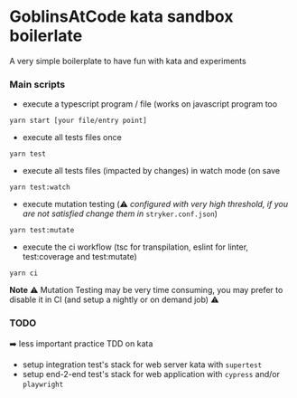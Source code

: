 # GoblinsAtCode kata sandbox boilerlate

A very simple boilerplate to have fun with kata and experiments

### Main scripts

- execute a typescript program / file (works on javascript program too 
```shell
yarn start [your file/entry point]
```

- execute all tests files once 

```shell
yarn test
```

- execute all tests files (impacted by changes) in watch mode (on save 

```shell
yarn test:watch
```

- execute mutation testing (:warning: _configured with very high threshold, if you are not satisfied change them in_ `stryker.conf.json`)

```shell
yarn test:mutate
```

- execute the ci workflow (tsc for transpilation, eslint for linter, test:coverage and test:mutate) 

```shell
yarn ci
```

__Note__ :warning: Mutation Testing may be very time consuming, you may prefer to disable it in CI (and setup a nightly or on demand job) :warning:

### TODO

:arrow_right: less important practice TDD on kata

- setup integration test's stack for web server kata with `supertest`
- setup end-2-end test's stack for web application with `cypress` and/or `playwright`
